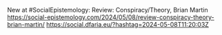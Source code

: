 New at #SocialEpistemology: Review: Conspiracy/Theory, Brian Martin https://social-epistemology.com/2024/05/08/review-conspiracy-theory-brian-martin/ https://social.dfaria.eu/?hashtag=2024-05-08T11:20:03Z